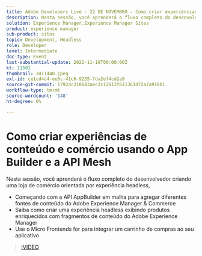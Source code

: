 ```yaml
---
title: Adobe Developers Live - 22 DE NOVEMBRO - Como criar experiências de conteúdo e comércio usando o App Builder e a API Mesh
description: Nesta sessão, você aprenderá o fluxo completo do desenvolvedor criando uma loja de comércio orientada por experiência headless. Começando com a API AppBuilder em malha para agregar diferentes fontes de conteúdo do Adobe Experience Manager & Commerce Saiba como criar uma experiência headless exibindo produtos enriquecidos com Fragmentos de conteúdo do Adobe Experience Manager Use o Micro Frontends for para integrar um carrinho de compras ao seu aplicativo
solution: Experience Manager,Experience Manager Sites
product: experience manager
sub-product: sites
topic: Development, Headless
role: Developer
level: Intermediate
doc-type: Event
last-substantial-update: 2022-11-18T00:00:00Z
kt: 11501
thumbnail: 3411440.jpeg
exl-id: ce1cd4d4-ee6c-41c6-9235-7da2ef4cd2a9
source-git-commit: 1792dc318643aec2c12613f621361d72a7a918b1
workflow-type: tm+mt
source-wordcount: '148'
ht-degree: 0%

---
```


# Como criar experiências de conteúdo e comércio usando o App Builder e a API Mesh

Nesta sessão, você aprenderá o fluxo completo do desenvolvedor criando uma loja de comércio orientada por experiência headless,

* Começando com a API AppBuilder em malha para agregar diferentes fontes de conteúdo do Adobe Experience Manager &amp; Commerce
* Saiba como criar uma experiência headless exibindo produtos enriquecidos com fragmentos de conteúdo do Adobe Experience Manager
* Use o Micro Frontends for para integrar um carrinho de compras ao seu aplicativo

>[!VIDEO](https://video.tv.adobe.com/v/3411440/?quality=12&learn=on)
